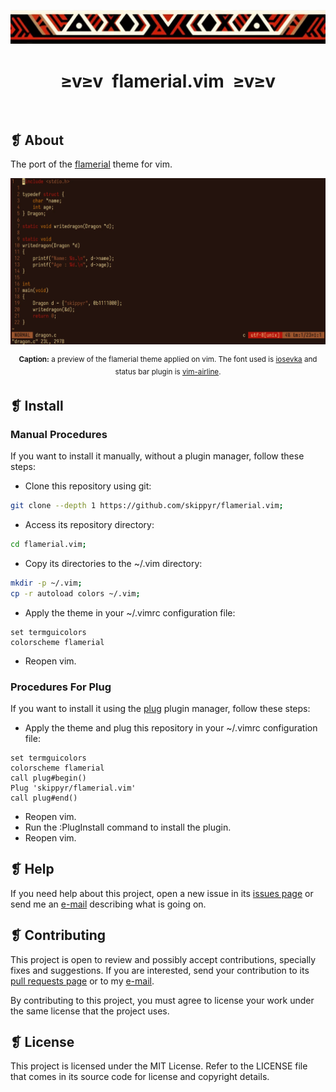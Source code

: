 <p align="center">
	<img src="imgs/ornament.webp" alt="" />
</p>
<h1 align="center">≥v≥v&ensp;flamerial.vim&ensp;≥v≥v</h1>
<p align="center">
	<img src="https://img.shields.io/github/license/skippyr/flamerial.vim?style=plastic&label=%E2%89%A5%20license&labelColor=%2324130e&color=%23b8150d" alt="" />
	&nbsp;
	<img src="https://img.shields.io/github/v/tag/skippyr/flamerial.vim?style=plastic&label=%E2%89%A5%20tag&labelColor=%2324130e&color=%23b8150d" alt="" />
	&nbsp;
	<img src="https://img.shields.io/github/commit-activity/t/skippyr/flamerial.vim?style=plastic&label=%E2%89%A5%20commits&labelColor=%2324130e&color=%23b8150d" alt="" />
	&nbsp;
	<img src="https://img.shields.io/github/stars/skippyr/flamerial.vim?style=plastic&label=%E2%89%A5%20stars&labelColor=%2324130e&color=%23b8150d" alt="" />
</p>

## ❡ About

The port of the [flamerial](https://github.com/skippyr/flamerial) theme for vim.

<p align="center"><img src="imgs/preview.webp" alt="" /></p>
<p align="center"><sup><strong>Caption:</strong> a preview of the flamerial theme applied on vim. The font used is <a href="https://github.com/be5invis/Iosevka">iosevka</a> and status bar plugin is <a href="https://github.com/vim-airline/vim-airline">vim-airline</a>.</sup></p>

## ❡ Install

### Manual Procedures

If you want to install it manually, without a plugin manager, follow these steps:

- Clone this repository using git:

```sh
git clone --depth 1 https://github.com/skippyr/flamerial.vim;
```

- Access its repository directory:

```sh
cd flamerial.vim;
```

- Copy its directories to the ~/.vim directory:

```sh
mkdir -p ~/.vim;
cp -r autoload colors ~/.vim;
```

- Apply the theme in your ~/.vimrc configuration file:

```vim
set termguicolors
colorscheme flamerial
```

- Reopen vim.

### Procedures For Plug

If you want to install it using the [plug](https://github.com/junegunn/vim-plug) plugin manager, follow these steps:

- Apply the theme and plug this repository in your ~/.vimrc configuration file:

```vim
set termguicolors
colorscheme flamerial
call plug#begin()
Plug 'skippyr/flamerial.vim'
call plug#end()
```

- Reopen vim.
- Run the :PlugInstall command to install the plugin.
- Reopen vim.

## ❡ Help

If you need help about this project, open a new issue in its [issues page](https://github.com/skippyr/flamerial.vim/issues) or send me an [e-mail](mailto:skippyr.developer@gmail.com) describing what is going on.

## ❡ Contributing

This project is open to review and possibly accept contributions, specially fixes and suggestions. If you are interested, send your contribution to its [pull requests page](https://github.com/skippyr/flamerial.vim/pulls) or to my [e-mail](mailto:skippyr.developer@gmail.com).

By contributing to this project, you must agree to license your work under the same license that the project uses.

## ❡ License

This project is licensed under the MIT License. Refer to the LICENSE file that comes in its source code for license and copyright details.
